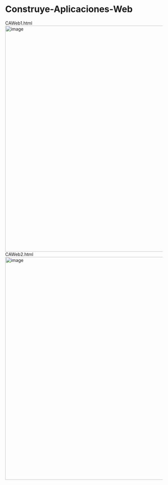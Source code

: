 # Construye-Aplicaciones-Web
CAWeb1.html <br>
<img width="603" height="723" alt="image" src="https://github.com/user-attachments/assets/8439e29d-98f3-4638-959e-9fc6e8201d12" />
CAWeb2.html <br>
<img width="1350" height="713" alt="image" src="https://github.com/user-attachments/assets/1142d7d1-6837-4546-a94c-7f21f8790755" />

